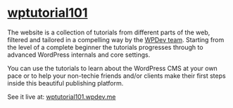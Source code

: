 [wptutorial101](http://wptutorial101.wpdev.me/)
=============

The website is a collection of tutorials from different parts of the web, filtered and tailored in a compelling way by the [WPDev team](http://wpdev.me/team). Starting from the level of a complete beginner the tutorials progresses through to advanced WordPress internals and core settings.

You can use the tutorials to learn about the WordPress CMS at your own pace or to help your non-techie friends and/or clients make their first steps inside this beautiful publishing platform.

See it live at: [wptutorial101.wpdev.me](http://wptutorial101.wpdev.me "visit the website")
